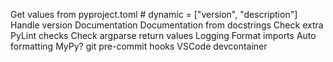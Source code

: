 Get values from pyproject.toml # dynamic = ["version", "description"]
Handle version
Documentation
Documentation from docstrings
Check extra PyLint checks
Check argparse return values
Logging
Format imports
Auto formatting
MyPy?
git pre-commit hooks
VSCode devcontainer